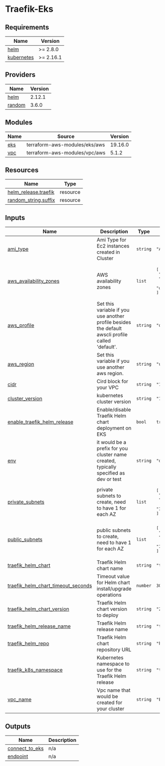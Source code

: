 # Traefik-Eks
<!-- BEGIN_TF_DOCS -->
## Requirements

| Name | Version |
|------|---------|
| <a name="requirement_helm"></a> [helm](#requirement\_helm) | >= 2.8.0 |
| <a name="requirement_kubernetes"></a> [kubernetes](#requirement\_kubernetes) | >= 2.16.1 |

## Providers

| Name | Version |
|------|---------|
| <a name="provider_helm"></a> [helm](#provider\_helm) | 2.12.1 |
| <a name="provider_random"></a> [random](#provider\_random) | 3.6.0 |

## Modules

| Name | Source | Version |
|------|--------|---------|
| <a name="module_eks"></a> [eks](#module\_eks) | terraform-aws-modules/eks/aws | 19.16.0 |
| <a name="module_vpc"></a> [vpc](#module\_vpc) | terraform-aws-modules/vpc/aws | 5.1.2 |

## Resources

| Name | Type |
|------|------|
| [helm_release.traefik](https://registry.terraform.io/providers/hashicorp/helm/latest/docs/resources/release) | resource |
| [random_string.suffix](https://registry.terraform.io/providers/hashicorp/random/latest/docs/resources/string) | resource |

## Inputs

| Name | Description | Type | Default | Required |
|------|-------------|------|---------|:--------:|
| <a name="input_ami_type"></a> [ami\_type](#input\_ami\_type) | Ami Type for Ec2 instances created in Cluster | `string` | `"AL2_x86_64"` | no |
| <a name="input_aws_availability_zones"></a> [aws\_availability\_zones](#input\_aws\_availability\_zones) | AWS availability zones | `list` | <pre>[<br>  "us-east-1a",<br>  "us-east-1b",<br>  "us-east-1c"<br>]</pre> | no |
| <a name="input_aws_profile"></a> [aws\_profile](#input\_aws\_profile) | Set this variable if you use another profile besides the default awscli profile called 'default'. | `string` | `"default"` | no |
| <a name="input_aws_region"></a> [aws\_region](#input\_aws\_region) | Set this variable if you use another aws region. | `string` | `"us-east-1"` | no |
| <a name="input_cidr"></a> [cidr](#input\_cidr) | Cird block for your VPC | `string` | `"10.0.0.0/16"` | no |
| <a name="input_cluster_version"></a> [cluster\_version](#input\_cluster\_version) | kubernetes cluster version | `string` | `"1.27"` | no |
| <a name="input_enable_traefik_helm_release"></a> [enable\_traefik\_helm\_release](#input\_enable\_traefik\_helm\_release) | Enable/disable Traefik Helm chart deployment on EKS | `bool` | `true` | no |
| <a name="input_env"></a> [env](#input\_env) | it would be a prefix for you cluster name created, typically specified as dev or test | `string` | `"dev"` | no |
| <a name="input_private_subnets"></a> [private\_subnets](#input\_private\_subnets) | private subnets to create, need to have 1 for each AZ | `list` | <pre>[<br>  "10.0.1.0/24",<br>  "10.0.2.0/24",<br>  "10.0.3.0/24"<br>]</pre> | no |
| <a name="input_public_subnets"></a> [public\_subnets](#input\_public\_subnets) | public subnets to create, need to have 1 for each AZ | `list` | <pre>[<br>  "10.0.4.0/24",<br>  "10.0.5.0/24",<br>  "10.0.6.0/24"<br>]</pre> | no |
| <a name="input_traefik_helm_chart"></a> [traefik\_helm\_chart](#input\_traefik\_helm\_chart) | Traefik Helm chart name | `string` | `"traefik"` | no |
| <a name="input_traefik_helm_chart_timeout_seconds"></a> [traefik\_helm\_chart\_timeout\_seconds](#input\_traefik\_helm\_chart\_timeout\_seconds) | Timeout value for Helm chart install/upgrade operations | `number` | `300` | no |
| <a name="input_traefik_helm_chart_version"></a> [traefik\_helm\_chart\_version](#input\_traefik\_helm\_chart\_version) | Traefik Helm chart version to deploy | `string` | `"20.8.0"` | no |
| <a name="input_traefik_helm_release_name"></a> [traefik\_helm\_release\_name](#input\_traefik\_helm\_release\_name) | Traefik Helm release name | `string` | `"traefik"` | no |
| <a name="input_traefik_helm_repo"></a> [traefik\_helm\_repo](#input\_traefik\_helm\_repo) | Traefik Helm chart repository URL | `string` | `"https://traefik.github.io/charts"` | no |
| <a name="input_traefik_k8s_namespace"></a> [traefik\_k8s\_namespace](#input\_traefik\_k8s\_namespace) | Kubernetes namespace to use for the Traefik Helm release | `string` | `"traefik"` | no |
| <a name="input_vpc_name"></a> [vpc\_name](#input\_vpc\_name) | Vpc name that would be created for your cluster | `string` | `"EKS_vpc"` | no |

## Outputs

| Name | Description |
|------|-------------|
| <a name="output_connect_to_eks"></a> [connect\_to\_eks](#output\_connect\_to\_eks) | n/a |
| <a name="output_endpoint"></a> [endpoint](#output\_endpoint) | n/a |
<!-- END_TF_DOCS -->